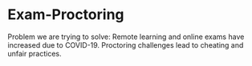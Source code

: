 # Exam-Proctoring
Problem we are trying to solve: Remote learning and online exams have increased due to COVID-19. Proctoring challenges lead to cheating and unfair practices.
